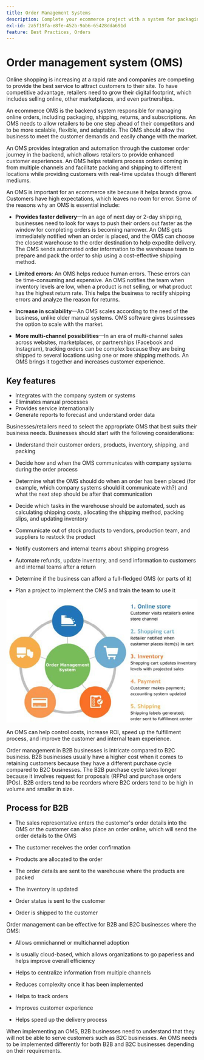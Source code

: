 ```yaml
---
title: Order Management Systems
description: Complete your ecommerce project with a system for packaging, shipping, and returns.
exl-id: 2a5f19fa-e8fe-452b-9ab6-65428dda691d
feature: Best Practices, Orders
---
```

# Order management system (OMS)

Online shopping is increasing at a rapid rate and companies are competing to provide the best service to attract customers to their site. To have competitive advantage, retailers need to grow their digital footprint, which includes selling online, other marketplaces, and even partnerships.

An ecommerce OMS is the backend system responsible for managing online orders, including packaging, shipping, returns, and subscriptions. An OMS needs to allow retailers to be one step ahead of their competitors and to be more scalable, flexible, and adaptable. The OMS should allow the business to meet the customer demands and easily change with the market.

An OMS provides integration and automation through the customer order journey in the backend, which allows retailers to provide enhanced customer experiences. An OMS helps retailers process orders coming in from multiple channels and facilitate packing and shipping to different locations while providing customers with real-time updates though different mediums.

An OMS is important for an ecommerce site because it helps brands grow. Customers have high expectations, which leaves no room for error. Some of the reasons why an OMS is essential include:

- **Provides faster delivery**—In an age of next day or 2-day shipping, businesses need to look for ways to push their orders out faster as the window for completing orders is becoming narrower. An OMS gets immediately notified when an order is placed, and the OMS can choose the closest warehouse to the order destination to help expedite delivery. The OMS sends automated order information to the warehouse team to prepare and pack the order to ship using a cost-effective shipping method.

- **Limited errors**: An OMS helps reduce human errors. These errors can be time-consuming and expensive. An OMS notifies the team when inventory levels are low, when a product is not selling, or what product has the highest return rate. This helps the business to rectify shipping errors and analyze the reason for returns.

- **Increase in scalability**—An OMS scales according to the need of the business, unlike older manual systems. OMS software gives businesses the option to scale with the market.

- **More multi-channel possibilities**—In an era of multi-channel sales across websites, marketplaces, or partnerships (Facebook and Instagram), tracking orders can be complex because they are being shipped to several locations using one or more shipping methods. An OMS brings it together and increases customer experience.

## Key features

- Integrates with the company system or systems
- Eliminates manual processes
- Provides service internationally
- Generate reports to forecast and understand order data

Businesses/retailers need to select the appropriate OMS that best suits their business needs. Businesses should start with the following considerations:

- Understand their customer orders, products, inventory, shipping, and packing

- Decide how and when the OMS communicates with company systems during the order process

- Determine what the OMS should do when an order has been placed (for example, which company systems should it communicate with?) and what the next step should be after that communication

- Decide which tasks in the warehouse should be automated, such as calculating shipping costs, allocating the shipping method, packing slips, and updating inventory

- Communicate out of stock products to vendors, production team, and suppliers to restock the product

- Notify customers and internal teams about shipping progress

- Automate refunds, update inventory, and send information to customers and internal teams after a return

- Determine if the business can afford a full-fledged OMS (or parts of it)

- Plan a project to implement the OMS and train the team to use it

![Order management system diagram](../../assets/playbooks/order-management-system.png)

An OMS can help control costs, increase ROI, speed up the fulfillment process, and improve the customer and internal team experience.

Order management in B2B businesses is intricate compared to B2C business. B2B businesses usually have a higher cost when it comes to retaining customers because they have a different purchase cycle compared to B2C businesses. The B2B purchase cycle takes longer because it involves request for proposals (RFPs) and purchase orders (POs). B2B orders tend to be reorders where B2C orders tend to be high in volume and smaller in size.

## Process for B2B

- The sales representative enters the customer's order details into the OMS or the customer can also place an order online, which will send the order details to the OMS

- The customer receives the order confirmation

- Products are allocated to the order

- The order details are sent to the warehouse where the products are packed

- The inventory is updated

- Order status is sent to the customer

- Order is shipped to the customer

Order management can be effective for B2B and B2C businesses where the OMS:

- Allows omnichannel or multichannel adoption

- Is usually cloud-based, which allows organizations to go paperless and helps improve overall efficiency

- Helps to centralize information from multiple channels

- Reduces complexity once it has been implemented

- Helps to track orders

- Improves customer experience

- Helps speed up the delivery process

When implementing an OMS, B2B businesses need to understand that they will not be able to serve customers such as B2C businesses. An OMS needs to be implemented differently for both B2B and B2C businesses depending on their requirements.
